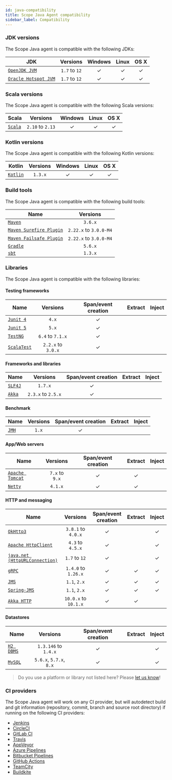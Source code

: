 ```yaml
---
id: java-compatibility
title: Scope Java Agent compatibility
sidebar_label: Compatibility
---
```


### JDK versions

The Scope Java agent is compatible with the following JDKs:

| JDK                                                                                        |   Versions    | Windows | Linux | OS X |
| ------------------------------------------------------------------------------------------ | :-----------: | :-----: | :---: | :--: |
| [`OpenJDK JVM`](https://openjdk.java.net/)                                                 | `1.7` to `12` |    ✓    |   ✓   |  ✓   |
| [`Oracle Hotspot JVM`](https://www.oracle.com/technetwork/java/javase/overview/index.html) | `1.7` to `12` |    ✓    |   ✓   |  ✓   |

### Scala versions

The Scope Java agent is compatible with the following Scala versions:

| Scala                                  |     Versions     | Windows | Linux | OS X |
| -------------------------------------- | :--------------: | :-----: | :---: | :--: |
| [`Scala`](https://www.scala-lang.org/) | `2.10` to `2.13` |    ✓    |   ✓   |  ✓   |

### Kotlin versions

The Scope Java agent is compatible with the following Kotlin versions:

| Kotlin                              | Versions | Windows | Linux | OS X |
| ----------------------------------- | :------: | :-----: | :---: | :--: |
| [`Kotlin`](https://kotlinlang.org/) | `1.3.x`  |    ✓    |   ✓   |  ✓   |

### Build tools

The Scope Java agent is compatible with the following build tools:

| Name                                                                               |        Versions        |
| ---------------------------------------------------------------------------------- | :--------------------: |
| [`Maven`](https://maven.apache.org/)                                               |        `3.6.x`         |
| [`Maven Surefire Plugin`](http://maven.apache.org/surefire/maven-surefire-plugin/) | `2.22.x` to `3.0.0-M4` |
| [`Maven Failsafe Plugin`](http://maven.apache.org/surefire/maven-failsafe-plugin/) | `2.22.x` to `3.0.0-M4` |
| [`Gradle`](https://gradle.org/)                                                    |        `5.6.x`         |
| [`sbt`](https://www.scala-sbt.org/)                                                |        `1.3.x`         |

### Libraries

The Scope Java agent is compatible with the following libraries:

#### Testing frameworks

| Name                                     |      Versions      | Span/event creation | Extract | Inject |
| ---------------------------------------- | :----------------: | :-----------------: | :-----: | :----: |
| [`Junit 4`](https://junit.org/junit4/)   |       `4.x`        |          ✓          |         |        |
| [`Junit 5`](https://junit.org/junit5/)   |       `5.x`        |          ✓          |         |        |
| [`TestNG`](https://testng.org/)          |  `6.4` to `7.1.x`  |          ✓          |         |        |
| [`ScalaTest`](http://www.scalatest.org/) | `2.2.x` to `3.0.x` |          ✓          |         |        |

#### Frameworks and libraries

| Name                              |      Versions      | Span/event creation | Extract | Inject |
| --------------------------------- | :----------------: | :-----------------: | :-----: | :----: |
| [`SLF4J`](https://www.slf4j.org/) |      `1.7.x`       |          ✓          |         |        |
| [`Akka`](https://akka.io/)        | `2.3.x` to `2.5.x` |          ✓          |         |        |

#### Benchmark

| Name                                                       | Versions | Span/event creation | Extract | Inject |
| ---------------------------------------------------------- | :------: | :-----------------: | :-----: | :----: |
| [`JMH`](https://openjdk.java.net/projects/code-tools/jmh/) |  `1.x`   |          ✓          |         |        |

#### App/Web servers

| Name                                         |    Versions    | Span/event creation | Extract | Inject |
| -------------------------------------------- | :------------: | :-----------------: | :-----: | :----: |
| [`Apache Tomcat`](http://tomcat.apache.org/) | `7.x` to `9.x` |          ✓          |    ✓    |        |
| [`Netty`](https://netty.io/)                 |    `4.1.x`     |          ✓          |    ✓    |        |

#### HTTP and messaging

| Name                                                                                                        |       Versions       | Span/event creation | Extract | Inject |
| ----------------------------------------------------------------------------------------------------------- | :------------------: | :-----------------: | :-----: | :----: |
| [`OkHttp3`](https://square.github.io/okhttp/)                                                               |  `3.8.1` to `4.0.x`  |          ✓          |         |   ✓    |
| [`Apache HttpClient`](https://hc.apache.org/httpcomponents-client-4.5.x/index.html/)                        |   `4.3` to `4.5.x`   |          ✓          |         |   ✓    |
| [`java.net (HttpURLConnection)`](https://docs.oracle.com/javase/8/docs/api/java/net/HttpURLConnection.html) |    `1.7` to `12`     |          ✓          |         |   ✓    |
| [`gRPC`](https://grpc.io/)                                                                                  | `1.4.0` to `1.26.x`  |          ✓          |    ✓    |   ✓    |
| [`JMS`](https://docs.oracle.com/javaee/6/tutorial/doc/bncdq.html)                                           |     `1.1`, `2.x`     |          ✓          |    ✓    |   ✓    |
| [`Spring-JMS`](https://spring.io/guides/gs/messaging-jms/)                                                  |     `1.1`, `2.x`     |          ✓          |    ✓    |   ✓    |
| [`Akka HTTP`](https://doc.akka.io/docs/akka-http/current/index.html)                                        | `10.0.x` to `10.1.x` |          ✓          |    ✓    |        |

#### Datastores

| Name                                                   |        Versions         | Span/event creation | Extract | Inject |
| ------------------------------------------------------ | :---------------------: | :-----------------: | :-----: | :----: |
| [`H2 DBMS`](https://www.h2database.com/html/main.html) |  `1.3.146` to `1.4.x`   |          ✓          |         |   ✓    |
| [`MySQL`](https://www.h2database.com/html/main.html)   | `5.6.x`, `5.7.x`, `8.x` |          ✓          |         |   ✓    |

> Do you use a platform or library not listed here? Please [let us know](https://home.undefinedlabs.com/goto/support)!

### CI providers

The Scope Java agent will work on any CI provider, but will autodetect build and git information
(repository, commit, branch and source root directory) if running on the following CI providers:

- [Jenkins](https://jenkins.io/)
- [CircleCI](https://circleci.com/)
- [GitLab CI](https://docs.gitlab.com/ee/ci/)
- [Travis](https://travis-ci.org/)
- [AppVeyor](https://www.appveyor.com/)
- [Azure Pipelines](https://azure.microsoft.com/en-us/services/devops/pipelines/)
- [Bitbucket Pipelines](https://bitbucket.org/product/features/pipelines)
- [GitHub Actions](https://github.com/features/actions)
- [TeamCity](https://www.jetbrains.com/teamcity/)
- [Buildkite](https://buildkite.com/)
